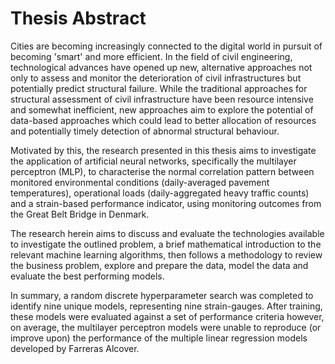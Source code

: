 # Thesis Abstract

 Cities are becoming increasingly connected to the digital world in pursuit of becoming 'smart' and more efficient. In the field of civil engineering, technological advances have opened up new, alternative approaches not only to assess and monitor the deterioration of civil infrastructures but potentially predict structural failure. While the traditional approaches for structural assessment of civil infrastructure have been resource intensive and somewhat inefficient, new approaches aim to explore the potential of data-based approaches which could lead to better allocation of resources and potentially timely detection of abnormal structural behaviour.
   
Motivated by this, the research presented in this thesis aims to investigate the application of artificial neural networks, specifically the multilayer perceptron (MLP), to characterise the normal correlation pattern between monitored environmental conditions (daily-averaged pavement temperatures), operational loads (daily-aggregated heavy traffic counts) and a strain-based performance indicator, using monitoring outcomes from the Great Belt Bridge in Denmark.

The research herein aims to discuss and evaluate the technologies available to investigate the outlined problem, a brief mathematical introduction to the relevant machine learning algorithms, then follows a methodology to review the business problem, explore and prepare the data, model the data and evaluate the best performing models.

In summary, a random discrete hyperparameter search was completed to identify nine unique models, representing nine strain-gauges. After training, these models were evaluated against a set of performance criteria however, on average, the multilayer perceptron models were unable to reproduce (or improve upon) the performance of the multiple linear regression models developed by Farreras Alcover.

